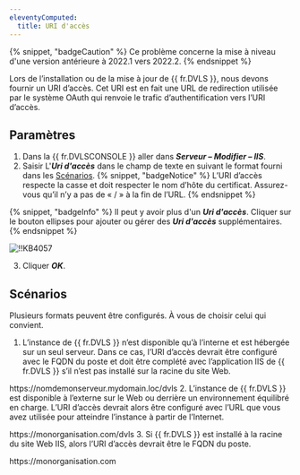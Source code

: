 ```yaml
---
eleventyComputed:
  title: URI d'accès
---
```

{% snippet, "badgeCaution" %}
Ce problème concerne la mise à niveau d'une version antérieure à 2022.1 vers 2022.2.
{% endsnippet %}

Lors de l’installation ou de la mise à jour de {{ fr.DVLS }}, nous devons fournir un URI d’accès. Cet URI est en fait une URL de redirection utilisée par le système OAuth qui renvoie le trafic d’authentification vers l’URI d’accès.
## Paramètres
1. Dans la {{ fr.DVLSCONSOLE }} aller dans ***Serveur – Modifier – IIS***.
1. Saisir L'***Uri d'accès*** dans le champ de texte en suivant le format fourni dans les <a href="#scenarios">Scénarios</a>.
{% snippet, "badgeNotice" %}
L’URI d’accès respecte la casse et doit respecter le nom d’hôte du certificat. Assurez-vous qu’il n’y a pas de « / » à la fin de l’URL.
{% endsnippet %}

{% snippet, "badgeInfo" %}
Il peut y avoir plus d'un ***Uri d'accès***. Cliquer sur le bouton ellipses pour ajouter ou gérer des ***Uri d'accès*** supplémentaires.
{% endsnippet %}

![!!KB4057](https://cdnweb.devolutions.net/docs/fr/kb/KB4057.png)

3. Cliquer ***OK***.
## Scénarios
<a name="scenarios"></a>
Plusieurs formats peuvent être configurés. À vous de choisir celui qui convient.

1. L’instance de {{ fr.DVLS }} n’est disponible qu’à l’interne et est hébergée sur un seul serveur. Dans ce cas, l’URI d’accès devrait être configuré avec le FQDN du poste et doit être complété avec l’application IIS de {{ fr.DVLS }} s’il n’est pas installé sur la racine du site Web.

https<area>://nomdemonserveur.mydomain.loc/dvls
2. L’instance de {{ fr.DVLS }} est disponible à l’externe sur le Web ou derrière un environnement équilibré en charge. L’URI d’accès devrait alors être configuré avec l’URL que vous avez utilisée pour atteindre l’instance à partir de l’Internet.

https<area>://monorganisation.com/dvls
3. Si {{ fr.DVLS }} est installé à la racine du site Web IIS, alors l’URI d’accès devrait être le FQDN du poste.

https<area>://monorganisation.com
